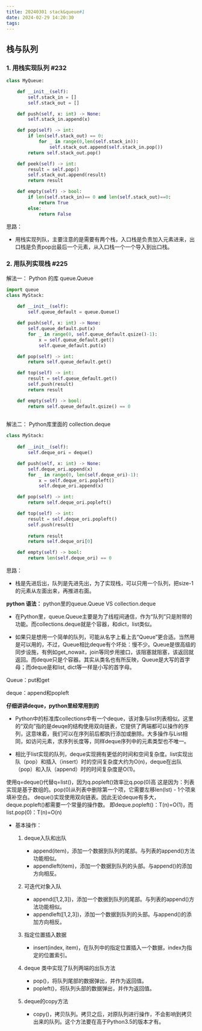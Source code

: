 ```yaml
---
title: 20240301 stack&queue#1
date: 2024-02-29 14:20:30
tags:
---
```



## 栈与队列

### 1. 用栈实现队列 #232

```python 
class MyQueue:

    def __init__(self):
        self.stack_in = []
        self.stack_out = []

    def push(self, x: int) -> None:
        self.stack_in.append(x)

    def pop(self) -> int:
        if len(self.stack_out) == 0:
            for _ in range(0,len(self.stack_in)):
                self.stack_out.append(self.stack_in.pop())
        return self.stack_out.pop()

    def peek(self) -> int:
        result = self.pop()
        self.stack_out.append(result)
        return result

    def empty(self) -> bool:
        if len(self.stack_in)== 0 and len(self.stack_out)==0:
            return True
        else:
            return False
```

思路： 
- 用栈实现列队，主要注意的是需要有两个栈，入口栈是负责加入元素进来，出口栈是负责pop出最后一个元素，从入口栈一个一个导入到出口栈。

### 2. 用队列实现栈 #225

解法一： Python 的库 queue.Queue
```python
import queue
class MyStack:
    
    def __init__(self):
        self.queue_default = queue.Queue()

    def push(self, x: int) -> None:
        self.queue_default.put(x)
        for _ in range(0, self.queue_default.qsize()-1):
            x = self.queue_default.get()
            self.queue_default.put(x)

    def pop(self) -> int:
        return self.queue_default.get()

    def top(self) -> int:
        result = self.queue_default.get()
        self.push(result)
        return result

    def empty(self) -> bool:
        return self.queue_default.qsize() == 0
  
```
解法二： Python库里面的 collection.deque

```python
class MyStack:
    
    def __init__(self):
        self.deque_ori = deque()

    def push(self, x: int) -> None:
        self.deque_ori.append(x)
        for _ in range(0, len(self.deque_ori)-1):
            x = self.deque_ori.popleft()
            self.deque_ori.append(x)

    def pop(self) -> int:
        return self.deque_ori.popleft()

    def top(self) -> int:
        result = self.deque_ori.popleft()
        self.push(result)
        
        return result
        return self.deque_ori[0]

    def empty(self) -> bool:
        return len(self.deque_ori) == 0

```

思路：
- 栈是先进后出，队列是先进先出，为了实现栈，可以只用一个队列，把size-1的元素从左面出来，再推进右面。

**python 语法：**
python里的queue.Queue VS collection.deque
- 在Python里，queue.Queue主要是为了线程间通信，作为“队列”只是附带的功能。而collections.deque就是个容器，和dict，list类似。

- 如果只是想用一个简单的队列，可能从名字上看上去“Queue”更合适。当然用是可以用的，不过，Queue相比deque有个坏处：慢不少。Queue是很高级的同步设施，有例如get_nowait，join等同步用接口，该阻塞就阻塞，该返回就返回。而deque只是个容器。其实从类名也有所反映，Queue是大写的首字母；而deque是和list, dict等一样是小写的首字母。

Queue：put和get

deque：append和popleft

**仔细讲讲deque，python里经常用到的**
- Python中的标准库collections中有一个deque，该对象与list列表相似。这里的“双向”指的是deuqe的结构使用双向链表，它提供了两端都可以操作的序列，这意味着，我们可以在序列前后都执行添加或删除。大多操作与List相同，如访问元素，求序列长度等，同样deque序列中的元素类型也不唯一。

- 相比于list实现的队列，deque实现拥有更低的时间和空间复杂度。list实现出队（pop）和插入（insert）时的空间复杂度大约为O(n)，deque在出队（pop）和入队（append）时的时间复杂度是O(1)。

使用q=deque()代替q=list()，因为q.popleft()效率比q.pop(0)高
这是因为：列表实现是基于数组的。pop(0)从列表中删除第一个项，它需要左移len(lst) - 1个项来填补空白。 deque()实现使用双向链表。因此无论deque有多大，deque.popleft()都需要一个常量的操作数。
即deque.popleft()：T(n)=O(1)，而list.pop(0)：T(n)=O(n)

- 基本操作：
    1. deque入队和出队
        - append(item)，添加一个数据到队列的尾部。与列表的append()方法功能相似。
        - appendleft(item)，添加一个数据到队列的头部。与append()的添加方向相反。

    2. 可迭代对象入队
        - append([1,2,3])，添加一个数据到队列的尾部。与列表的append()方法功能相似。
        - appendleft([1,2,3])，添加一个数据到队列的头部。与append()的添加方向相反。
    
    3. 指定位置插入数据
        - insert(index, item)，在队列中的指定位置插入一个数据，index为指定的位置索引。

    4. deque 类中实现了队列两端的出队方法
        - pop()，将队列尾部的数据弹出，并作为返回值。
        - popleft()，将队列头部的数据弹出，并作为返回值。

    5. deque的copy方法
        - copy()，拷贝队列。拷贝之后，对原队列进行操作，不会影响到拷贝出来的队列。这个方法要在高于Python3.5的版本才有。


